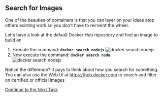 ## Search for Images
One of the beauties of containers is that you can layer on your ideas atop others existing work so you don't have to reinvent the wheel.

Let's have a look at the default Docker Hub repository and find an image to build on

 1. Execute the command:    **`docker search nodejs`** 
![docker search nodejs](https://github.com/Burwood/containers101/raw/azure/containers_lab/images/Azure_docker_search_posh.png)
 2. Now execute the command: **`docker search node`**
![docker search nodejs](https://github.com/Burwood/containers101/raw/azure/containers_lab/images/Azure_docker_search_posh2.png)

Notice the difference? It pays to think about how you search for something. You can also use the Web UI at https://hub.docker.com to search and filter on certified or official images


[Continue to the Next Task](https://github.com/Burwood/containers101/blob/master/containers_lab/azure/task_2.md)
